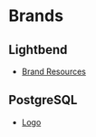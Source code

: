 # Brands

## Lightbend

- [Brand Resources](https://lightbend.com/brand)

## PostgreSQL

- [Logo](https://wiki.postgresql.org/wiki/Logo)
